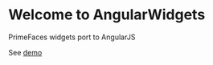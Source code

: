 Welcome to AngularWidgets
===================
PrimeFaces widgets port to AngularJS

See [demo](https://pablo-moreira.github.io/angular-widgets/demo/)


